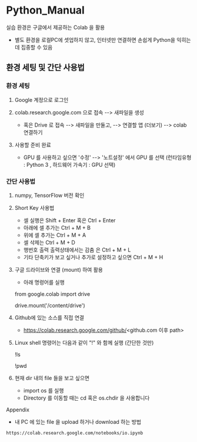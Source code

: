 # Python_Manual

 실습 환경은 구글에서 제공하는 Colab 을 활용
 - 별도 환경을 로컬PC에 셋업하지 않고, 인터넷만 연결하면 손쉽게 Python을 익히는데 집중할 수 있음

## 환경 세팅 및 간단 사용법

### 환경 세팅
1) Google 계정으로 로그인

2) colab.research.google.com 으로 접속 --> 새파일을 생성
   - 혹은 Drive 로 접속 --> 새파일을 만둘고, --> 연결할 앱 (더보기) --> colab 연결하기
  
3) 사용할 준비 완료
   - GPU 를 사용하고 싶으면 '수정' --> '노트설정' 에서 GPU 를 선택
    (런타임유형 : Python 3 , 하드웨어 가속기 : GPU 선택)

### 간단 사용법
1) numpy, TensorFlow 버전 확인
2) Short Key 사용법
   - 셀 실행은 Shift + Enter 혹은 Ctrl + Enter
   - 아래에 셀 추가는 Ctrl + M + B
   - 위에 셀 추가는 Ctrl + M + A
   - 셀 삭제는 Ctrl + M + D
   - 행번호 출력 출력상태에서는 감춤 은 Ctrl + M + L
   - 기타 단축키가 보고 싶거나 추가로 설정하고 싶으면 Ctrl + M + H
3) 구글 드라이브와 연결 (mount) 하여 활용
   - 아래 명령어를 실행
   
    from google.colab import drive
   
    drive.mount('/content/drive')
 
4) Github에 있는 소스를 직접 연결 
   - https://colab.research.google.com/github/<github.com 이후 path>
   
   
4) Linux shell 명령어는 다음과 같이 "!" 와 함께 실행 (간단한 것만)

    !ls

    !pwd
    
5) 현재 dir 내의 file 들을 보고 싶으면 
   - import os 를 실행
   - Directory 를 이동할 때는 cd 혹은 os.chdir 을 사용합니다

Appendix
   - 내 PC 에 있는 file 을 upload 하거나 download 하는 방법
    
    https://colab.research.google.com/notebooks/io.ipynb
